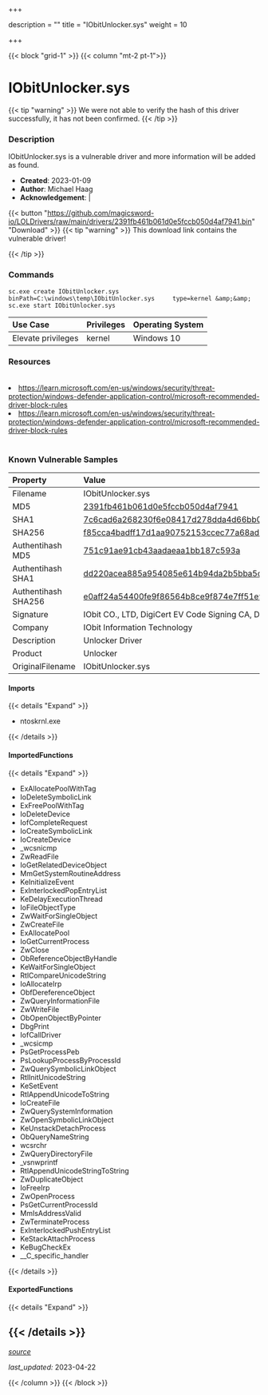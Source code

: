 +++

description = ""
title = "IObitUnlocker.sys"
weight = 10

+++


{{< block "grid-1" >}}
{{< column "mt-2 pt-1">}}


# IObitUnlocker.sys 


{{< tip "warning" >}}
We were not able to verify the hash of this driver successfully, it has not been confirmed.
{{< /tip >}}


### Description

IObitUnlocker.sys is a vulnerable driver and more information will be added as found.

- **Created**: 2023-01-09
- **Author**: Michael Haag
- **Acknowledgement**:  | [](https://twitter.com/)

{{< button "https://github.com/magicsword-io/LOLDrivers/raw/main/drivers/2391fb461b061d0e5fccb050d4af7941.bin" "Download" >}}
{{< tip "warning" >}}
This download link contains the vulnerable driver!

{{< /tip >}}

### Commands

```
sc.exe create IObitUnlocker.sys binPath=C:\windows\temp\IObitUnlocker.sys     type=kernel &amp;&amp; sc.exe start IObitUnlocker.sys
```

| Use Case | Privileges | Operating System | 
|:---- | ---- | ---- |
| Elevate privileges | kernel | Windows 10 |

### Resources
<br>
<li><a href=" https://learn.microsoft.com/en-us/windows/security/threat-protection/windows-defender-application-control/microsoft-recommended-driver-block-rules"> https://learn.microsoft.com/en-us/windows/security/threat-protection/windows-defender-application-control/microsoft-recommended-driver-block-rules</a></li>
<li><a href="https://learn.microsoft.com/en-us/windows/security/threat-protection/windows-defender-application-control/microsoft-recommended-driver-block-rules">https://learn.microsoft.com/en-us/windows/security/threat-protection/windows-defender-application-control/microsoft-recommended-driver-block-rules</a></li>
<br>

### Known Vulnerable Samples

| Property           | Value |
|:-------------------|:------|
| Filename           | IObitUnlocker.sys |
| MD5                | [2391fb461b061d0e5fccb050d4af7941](https://www.virustotal.com/gui/file/2391fb461b061d0e5fccb050d4af7941) |
| SHA1               | [7c6cad6a268230f6e08417d278dda4d66bb00d13](https://www.virustotal.com/gui/file/7c6cad6a268230f6e08417d278dda4d66bb00d13) |
| SHA256             | [f85cca4badff17d1aa90752153ccec77a68ad282b69e3985fdc4743eaea85004](https://www.virustotal.com/gui/file/f85cca4badff17d1aa90752153ccec77a68ad282b69e3985fdc4743eaea85004) |
| Authentihash MD5   | [751c91ae91cb43aadaeaa1bb187c593a](https://www.virustotal.com/gui/search/authentihash%253A751c91ae91cb43aadaeaa1bb187c593a) |
| Authentihash SHA1  | [dd220acea885a954085e614b94da2b5bba5c0cc3](https://www.virustotal.com/gui/search/authentihash%253Add220acea885a954085e614b94da2b5bba5c0cc3) |
| Authentihash SHA256| [e0aff24a54400fe9f86564b8ce9f874e7ff51e96085ff950baff05844cff2bd1](https://www.virustotal.com/gui/search/authentihash%253Ae0aff24a54400fe9f86564b8ce9f874e7ff51e96085ff950baff05844cff2bd1) |
| Signature         | IObit CO., LTD, DigiCert EV Code Signing CA, DigiCert   |
| Company           | IObit Information Technology |
| Description       | Unlocker Driver |
| Product           | Unlocker |
| OriginalFilename  | IObitUnlocker.sys |


#### Imports
{{< details "Expand" >}}
* ntoskrnl.exe

{{< /details >}}
#### ImportedFunctions
{{< details "Expand" >}}
* ExAllocatePoolWithTag
* IoDeleteSymbolicLink
* ExFreePoolWithTag
* IoDeleteDevice
* IofCompleteRequest
* IoCreateSymbolicLink
* IoCreateDevice
* _wcsnicmp
* ZwReadFile
* IoGetRelatedDeviceObject
* MmGetSystemRoutineAddress
* KeInitializeEvent
* ExInterlockedPopEntryList
* KeDelayExecutionThread
* IoFileObjectType
* ZwWaitForSingleObject
* ZwCreateFile
* ExAllocatePool
* IoGetCurrentProcess
* ZwClose
* ObReferenceObjectByHandle
* KeWaitForSingleObject
* RtlCompareUnicodeString
* IoAllocateIrp
* ObfDereferenceObject
* ZwQueryInformationFile
* ZwWriteFile
* ObOpenObjectByPointer
* DbgPrint
* IofCallDriver
* _wcsicmp
* PsGetProcessPeb
* PsLookupProcessByProcessId
* ZwQuerySymbolicLinkObject
* RtlInitUnicodeString
* KeSetEvent
* RtlAppendUnicodeToString
* IoCreateFile
* ZwQuerySystemInformation
* ZwOpenSymbolicLinkObject
* KeUnstackDetachProcess
* ObQueryNameString
* wcsrchr
* ZwQueryDirectoryFile
* _vsnwprintf
* RtlAppendUnicodeStringToString
* ZwDuplicateObject
* IoFreeIrp
* ZwOpenProcess
* PsGetCurrentProcessId
* MmIsAddressValid
* ZwTerminateProcess
* ExInterlockedPushEntryList
* KeStackAttachProcess
* KeBugCheckEx
* __C_specific_handler

{{< /details >}}
#### ExportedFunctions
{{< details "Expand" >}}

{{< /details >}}
-----



[*source*](https://github.com/magicsword-io/LOLDrivers/tree/main/yaml/iobitunlocker.yaml)

*last_updated:* 2023-04-22








{{< /column >}}
{{< /block >}}
